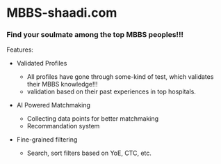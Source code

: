 # MBBS-shaadi.com
### Find your soulmate among the top MBBS peoples!!!

Features: 
- Validated Profiles
  - All profiles have gone through some-kind of test, which validates their MBBS knowledge!!!
  - validation based on their past experiences in top hospitals.
  
- AI Powered Matchmaking
  - Collecting data points for better matchmaking
  - Recommandation system
  
- Fine-grained filtering
  - Search, sort filters based on YoE, CTC, etc.



